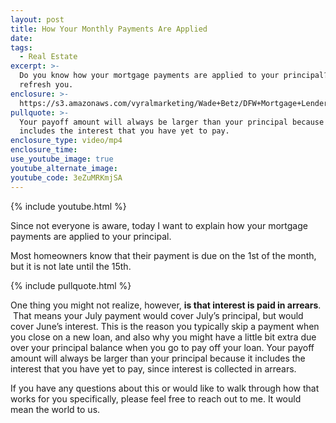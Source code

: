 ```yaml
---
layout: post
title: How Your Monthly Payments Are Applied
date:
tags:
  - Real Estate
excerpt: >-
  Do you know how your mortgage payments are applied to your principal? Let me
  refresh you.
enclosure: >-
  https://s3.amazonaws.com/vyralmarketing/Wade+Betz/DFW+Mortgage+Lender-+How+Your+Monthly+Payments+Are+Applied.mp4
pullquote: >-
  Your payoff amount will always be larger than your principal because it
  includes the interest that you have yet to pay.
enclosure_type: video/mp4
enclosure_time:
use_youtube_image: true
youtube_alternate_image:
youtube_code: 3eZuMRKmjSA
---
```


{% include youtube.html %}

Since not everyone is aware, today I want to explain how your mortgage payments are applied to your principal.

Most homeowners know that their payment is due on the 1st of the month, but it is not late until the 15th.

{% include pullquote.html %}

One thing you might not realize, however, **is that interest is paid in arrears**. &nbsp;That means your July payment would cover July’s principal, but would cover June’s interest. This is the reason you typically skip a payment when you close on a new loan, and also why you might have a little bit extra due over your principal balance when you go to pay off your loan. Your payoff amount will always be larger than your principal because it includes the interest that you have yet to pay, since interest is collected in arrears.

If you have any questions about this or would like to walk through how that works for you specifically, please feel free to reach out to me. It would mean the world to us.